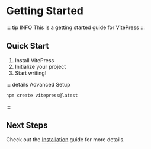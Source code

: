 # Getting Started

::: tip INFO
This is a getting started guide for VitePress
:::

## Quick Start

1. Install VitePress
2. Initialize your project
3. Start writing!

::: details Advanced Setup
```bash
npm create vitepress@latest
```
:::

## Next Steps

Check out the [Installation](/guide/installation) guide for more details.